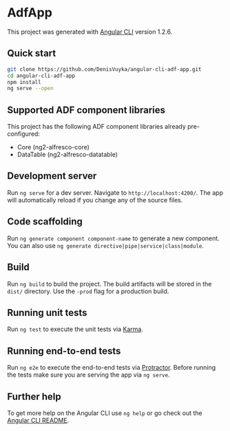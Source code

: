 # AdfApp

This project was generated with [Angular CLI](https://github.com/angular/angular-cli) version 1.2.6.


## Quick start

```sh
git clone https://github.com/DenisVuyka/angular-cli-adf-app.git
cd angular-cli-adf-app
npm install
ng serve --open
```

## Supported ADF component libraries

This project has the following ADF component libraries already pre-configured:

- Core (ng2-alfresco-core)
- DataTable (ng2-alfresco-datatable)

## Development server

Run `ng serve` for a dev server. Navigate to `http://localhost:4200/`. The app will automatically reload if you change any of the source files.

## Code scaffolding

Run `ng generate component component-name` to generate a new component. You can also use `ng generate directive|pipe|service|class|module`.

## Build

Run `ng build` to build the project. The build artifacts will be stored in the `dist/` directory. Use the `-prod` flag for a production build.

## Running unit tests

Run `ng test` to execute the unit tests via [Karma](https://karma-runner.github.io).

## Running end-to-end tests

Run `ng e2e` to execute the end-to-end tests via [Protractor](http://www.protractortest.org/).
Before running the tests make sure you are serving the app via `ng serve`.

## Further help

To get more help on the Angular CLI use `ng help` or go check out the [Angular CLI README](https://github.com/angular/angular-cli/blob/master/README.md).
